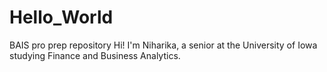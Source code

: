 # Hello_World
BAIS pro prep repository
Hi! I'm Niharika, a senior at the University of Iowa studying Finance and Business Analytics.
